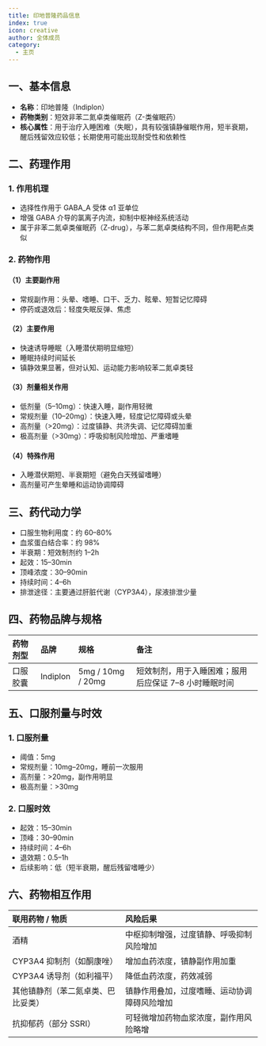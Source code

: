```yaml
---
title: 印地普隆药品信息
index: true
icon: creative
author: 全体成员
category:
  - 主页
---
```


## 一、基本信息
- **名称**：印地普隆（Indiplon）
- **药物类别**：短效非苯二氮卓类催眠药（Z-类催眠药）
- **核心属性**：用于治疗入睡困难（失眠），具有较强镇静催眠作用，短半衰期，醒后残留效应较低；长期使用可能出现耐受性和依赖性


## 二、药理作用
### 1. 作用机理
- 选择性作用于 GABA_A 受体 α1 亚单位
- 增强 GABA 介导的氯离子内流，抑制中枢神经系统活动
- 属于非苯二氮卓类催眠药（Z-drug），与苯二氮卓类结构不同，但作用靶点类似

### 2. 药物作用
#### （1）主要副作用
- 常规副作用：头晕、嗜睡、口干、乏力、眩晕、短暂记忆障碍
- 停药或退效后：轻度失眠反弹、焦虑

#### （2）主要作用
- 快速诱导睡眠（入睡潜伏期明显缩短）
- 睡眠持续时间延长
- 镇静效果显著，但对认知、运动能力影响较苯二氮卓类轻

#### （3）剂量相关作用
- 低剂量（5–10mg）：快速入睡，副作用轻微
- 常规剂量（10–20mg）：快速入睡，轻度记忆障碍或头晕
- 高剂量（>20mg）：过度镇静、共济失调、记忆障碍加重
- 极高剂量（>30mg）：呼吸抑制风险增加、严重嗜睡

#### （4）特殊作用
- 入睡潜伏期短、半衰期短（避免白天残留嗜睡）
- 高剂量可产生晕睡和运动协调障碍


## 三、药代动力学
- 口服生物利用度：约 60–80%
- 血浆蛋白结合率：约 98%
- 半衰期：短效制剂约 1–2h
- 起效：15–30min
- 顶峰浓度：30–90min
- 持续时间：4–6h
- 排泄途径：主要通过肝脏代谢（CYP3A4），尿液排泄少量


## 四、药物品牌与规格
| 药物剂型   | 品牌     | 规格         | 备注                                           |
| :--------- | :------- | :----------- | :--------------------------------------------- |
| 口服胶囊   | Indiplon | 5mg / 10mg / 20mg | 短效制剂，用于入睡困难；服用后应保证 7–8 小时睡眠时间 |


## 五、口服剂量与时效
### 1. 口服剂量
- 阈值：5mg
- 常规剂量：10mg–20mg，睡前一次服用
- 高剂量：>20mg，副作用明显
- 极高剂量：>30mg

### 2. 口服时效
- 起效：15–30min
- 顶峰：30–90min
- 持续时间：4–6h
- 退效期：0.5–1h
- 后续影响：低（短半衰期，醒后残留嗜睡少）


## 六、药物相互作用
| 联用药物 / 物质       | 风险后果                                           |
| :-------------------- | :------------------------------------------------- |
| 酒精                 | 中枢抑制增强，过度镇静、呼吸抑制风险增加           |
| CYP3A4 抑制剂（如酮康唑） | 增加血药浓度，镇静副作用加重                       |
| CYP3A4 诱导剂（如利福平） | 降低血药浓度，药效减弱                             |
| 其他镇静剂（苯二氮卓类、巴比妥类） | 镇静作用叠加，过度嗜睡、运动协调障碍风险增加       |
| 抗抑郁药（部分 SSRI） | 可轻微增加药物血浆浓度，副作用风险略增             |

